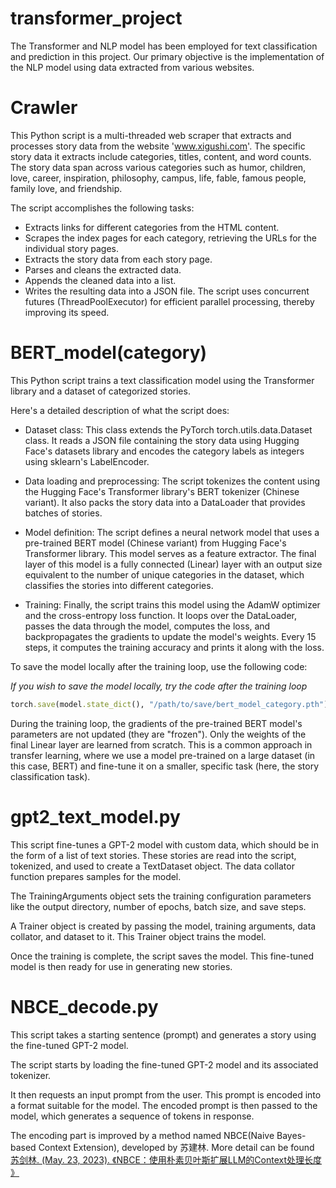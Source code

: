 # transformer_project
The Transformer and NLP model has been employed for text classification and prediction in this project. Our primary objective is the implementation of the NLP model using data extracted from various websites.


# Crawler
This Python script is a multi-threaded web scraper that extracts and processes story data from the website 'www.xigushi.com'. The specific story data it extracts include categories, titles, content, and word counts. The story data span across various categories such as humor, children, love, career, inspiration, philosophy, campus, life, fable, famous people, family love, and friendship.

The script accomplishes the following tasks:

- Extracts links for different categories from the HTML content.
- Scrapes the index pages for each category, retrieving the URLs for the individual story pages.
- Extracts the story data from each story page.
- Parses and cleans the extracted data.
- Appends the cleaned data into a list.
- Writes the resulting data into a JSON file.
The script uses concurrent futures (ThreadPoolExecutor) for efficient parallel processing, thereby improving its speed.


# BERT_model(category)
This Python script trains a text classification model using the Transformer library and a dataset of categorized stories.

Here's a detailed description of what the script does:

- Dataset class: This class extends the PyTorch torch.utils.data.Dataset class. It reads a JSON file containing the story data using Hugging Face's datasets library and encodes the category labels as integers using sklearn's LabelEncoder.

- Data loading and preprocessing: The script tokenizes the content using the Hugging Face's Transformer library's BERT tokenizer (Chinese variant). It also packs the story data into a DataLoader that provides batches of stories.

- Model definition: The script defines a neural network model that uses a pre-trained BERT model (Chinese variant) from Hugging Face's Transformer library. This model serves as a feature extractor. The final layer of this model is a fully connected (Linear) layer with an output size equivalent to the number of unique categories in the dataset, which classifies the stories into different categories.

- Training: Finally, the script trains this model using the AdamW optimizer and the cross-entropy loss function. It loops over the DataLoader, passes the data through the model, computes the loss, and backpropagates the gradients to update the model's weights. Every 15 steps, it computes the training accuracy and prints it along with the loss.

To save the model locally after the training loop, use the following code:

_If you wish to save the model locally, try the code after the training loop_

```ruby
torch.save(model.state_dict(), "/path/to/save/bert_model_category.pth")
```

During the training loop, the gradients of the pre-trained BERT model's parameters are not updated (they are "frozen"). Only the weights of the final Linear layer are learned from scratch. This is a common approach in transfer learning, where we use a model pre-trained on a large dataset (in this case, BERT) and fine-tune it on a smaller, specific task (here, the story classification task).


# gpt2_text_model.py
This script fine-tunes a GPT-2 model with custom data, which should be in the form of a list of text stories. These stories are read into the script, tokenized, and used to create a TextDataset object. The data collator function prepares samples for the model.

The TrainingArguments object sets the training configuration parameters like the output directory, number of epochs, batch size, and save steps.

A Trainer object is created by passing the model, training arguments, data collator, and dataset to it. This Trainer object trains the model.

Once the training is complete, the script saves the model. This fine-tuned model is then ready for use in generating new stories.


# NBCE_decode.py
This script takes a starting sentence (prompt) and generates a story using the fine-tuned GPT-2 model.

The script starts by loading the fine-tuned GPT-2 model and its associated tokenizer.

It then requests an input prompt from the user. This prompt is encoded into a format suitable for the model. The encoded prompt is then passed to the model, which generates a sequence of tokens in response.

The encoding part is improved by a method named NBCE(Naive Bayes-based Context Extension), developed by 苏建林. More detail can be found [苏剑林. (May. 23, 2023). 《NBCE：使用朴素贝叶斯扩展LLM的Context处理长度 》](https://kexue.fm/archives/9617)

